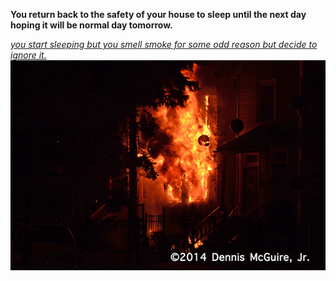 **You return back to the safety of your house to sleep until the next day hoping it will be normal day tomorrow.**  

[*you start sleeping but you smell smoke for some odd reason but decide to ignore it.*](firehouse.md)  
![](/images/fire.jpg)  